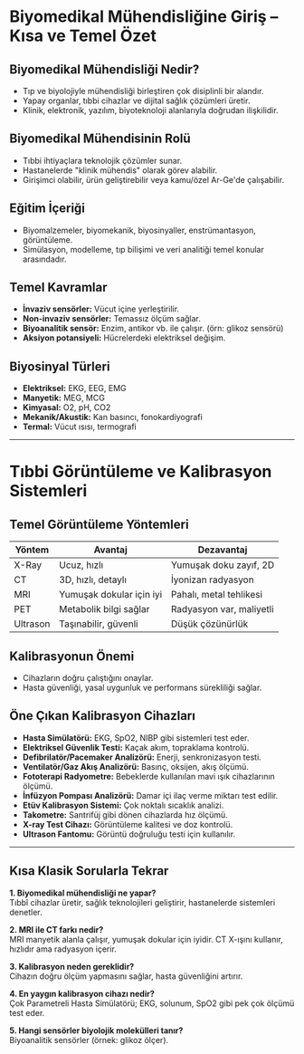 # Biyomedikal Mühendisliğine Giriş – Kısa ve Temel Özet

## Biyomedikal Mühendisliği Nedir?

- Tıp ve biyolojiyle mühendisliği birleştiren çok disiplinli bir alandır.
- Yapay organlar, tıbbi cihazlar ve dijital sağlık çözümleri üretir.
- Klinik, elektronik, yazılım, biyoteknoloji alanlarıyla doğrudan ilişkilidir.

## Biyomedikal Mühendisinin Rolü

- Tıbbi ihtiyaçlara teknolojik çözümler sunar.
- Hastanelerde "klinik mühendis" olarak görev alabilir.
- Girişimci olabilir, ürün geliştirebilir veya kamu/özel Ar-Ge'de çalışabilir.

## Eğitim İçeriği

- Biyomalzemeler, biyomekanik, biyosinyaller, enstrümantasyon, görüntüleme.
- Simülasyon, modelleme, tıp bilişimi ve veri analitiği temel konular arasındadır.

## Temel Kavramlar

- **İnvaziv sensörler:** Vücut içine yerleştirilir.
- **Non-invaziv sensörler:** Temassız ölçüm sağlar.
- **Biyoanalitik sensör:** Enzim, antikor vb. ile çalışır. (örn: glikoz sensörü)
- **Aksiyon potansiyeli:** Hücrelerdeki elektriksel değişim.

## Biyosinyal Türleri

- **Elektriksel:** EKG, EEG, EMG
- **Manyetik:** MEG, MCG
- **Kimyasal:** O2, pH, CO2
- **Mekanik/Akustik:** Kan basıncı, fonokardiyografi
- **Termal:** Vücut ısısı, termografi

---

# Tıbbi Görüntüleme ve Kalibrasyon Sistemleri

## Temel Görüntüleme Yöntemleri

| Yöntem   | Avantaj                  | Dezavantaj              |
|----------|--------------------------|--------------------------|
| X-Ray    | Ucuz, hızlı              | Yumuşak doku zayıf, 2D   |
| CT       | 3D, hızlı, detaylı       | İyonizan radyasyon       |
| MRI      | Yumuşak dokular için iyi | Pahalı, metal tehlikesi  |
| PET      | Metabolik bilgi sağlar   | Radyasyon var, maliyetli |
| Ultrason | Taşınabilir, güvenli     | Düşük çözünürlük         |

## Kalibrasyonun Önemi

- Cihazların doğru çalıştığını onaylar.
- Hasta güvenliği, yasal uygunluk ve performans sürekliliği sağlar.

## Öne Çıkan Kalibrasyon Cihazları

- **Hasta Simülatörü:** EKG, SpO2, NIBP gibi sistemleri test eder.
- **Elektriksel Güvenlik Testi:** Kaçak akım, topraklama kontrolü.
- **Defibrilatör/Pacemaker Analizörü:** Enerji, senkronizasyon testi.
- **Ventilatör/Gaz Akış Analizörü:** Basınç, oksijen, akış ölçümü.
- **Fototerapi Radyometre:** Bebeklerde kullanılan mavi ışık cihazlarının ölçümü.
- **İnfüzyon Pompası Analizörü:** Damar içi ilaç verme miktarı test edilir.
- **Etüv Kalibrasyon Sistemi:** Çok noktalı sıcaklık analizi.
- **Takometre:** Santrifüj gibi dönen cihazlarda hız ölçümü.
- **X-ray Test Cihazı:** Görüntüleme kalitesi ve doz kontrolü.
- **Ultrason Fantomu:** Görüntü doğruluğu testi için kullanılır.

---

## Kısa Klasik Sorularla Tekrar

**1. Biyomedikal mühendisliği ne yapar?**  
Tıbbî cihazlar üretir, sağlık teknolojileri geliştirir, hastanelerde sistemleri denetler.

**2. MRI ile CT farkı nedir?**  
MRI manyetik alanla çalışır, yumuşak dokular için iyidir. CT X-ışını kullanır, hızlıdır ama radyasyon içerir.

**3. Kalibrasyon neden gereklidir?**  
Cihazın doğru ölçüm yapmasını sağlar, hasta güvenliğini artırır.

**4. En yaygın kalibrasyon cihazı nedir?**  
Çok Parametreli Hasta Simülatörü; EKG, solunum, SpO2 gibi pek çok ölçümü test eder.

**5. Hangi sensörler biyolojik molekülleri tanır?**  
Biyoanalitik sensörler (örnek: glikoz ölçer).

